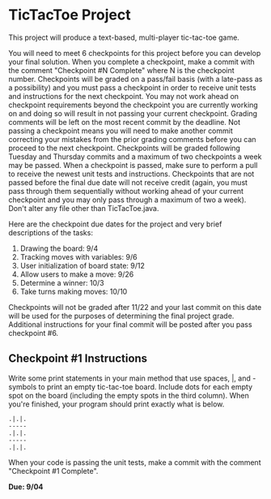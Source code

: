 # TicTacToe Project

This project will produce a text-based, multi-player tic-tac-toe game.

You will need to meet 6 checkpoints for this project before you can develop your final solution. When you complete a checkpoint, make a commit with the comment "Checkpoint #N Complete" where N is the checkpoint number. Checkpoints will be graded on a pass/fail basis (with a late-pass as a possibility) and you must pass a checkpoint in order to receive unit tests and instructions for the next checkpoint. You may not work ahead on checkpoint requirements beyond the checkpoint you are currently working on and doing so will result in not passing your current checkpoint. Grading comments will be left on the most recent commit by the deadline. Not passing a checkpoint means you will need to make another commit correcting your mistakes from the prior grading comments before you can proceed to the next checkpoint. Checkpoints will be graded following Tuesday and Thursday commits and a maximum of two checkpoints a week may be passed. When a checkpoint is passed, make sure to perform a pull to receive the newest unit tests and instructions. Checkpoints that are not passed before the final due date will not receive credit (again, you must pass through them sequentially without working ahead of your current checkpoint and you may only pass through a maximum of two a week). Don't alter any file other than TicTacToe.java. 

Here are the checkpoint due dates for the project and very brief descriptions of the tasks:

1. Drawing the board: 9/4
2. Tracking moves with variables: 9/6
3. User initialization of board state: 9/12
4. Allow users to make a move: 9/26
5. Determine a winner: 10/3
6. Take turns making moves: 10/10

Checkpoints will not be graded after 11/22 and your last commit on this date will be used for the purposes of determining the final project grade. Additional instructions for your final commit will be posted after you pass checkpoint #6.

## Checkpoint #1 Instructions

Write some print statements in your main method that use spaces, |, and - symbols to print an empty tic-tac-toe board. Include dots for each empty spot on the board (including the empty spots in the third column). When you're finished, your program should print exactly what is below. 

	.|.|.
	-----
	.|.|.
	-----
	.|.|.

When your code is passing the unit tests, make a commit with the comment "Checkpoint #1 Complete". 

**Due: 9/04**

